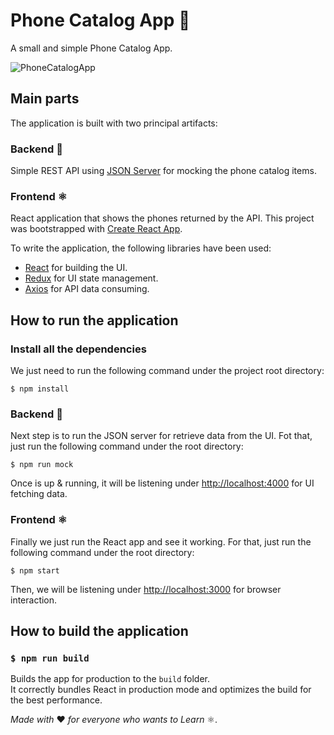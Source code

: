 # Phone Catalog App 📱

A small and simple Phone Catalog App.

![PhoneCatalogApp](https://media.giphy.com/media/cObKINKfVaNzZW3paK/source.gif)

## Main parts

The application is built with two principal artifacts:

### **Backend** 🐲

Simple REST API using [JSON Server](https://github.com/typicode/json-server) for mocking the phone catalog items.

### **Frontend** ⚛️

React application that shows the phones returned by the API. This project was bootstrapped with [Create React App](https://github.com/facebook/create-react-app).

To write the application, the following libraries have been used:

- [React](https://reactjs.org) for building the UI.
- [Redux](https://redux.js.org) for UI state management.
- [Axios](https://github.com/axios/axios) for API data consuming.

## How to run the application

### **Install all the dependencies**

We just need to run the following command under the project root directory:

`$ npm install`

### **Backend** 🐲

Next step is to run the JSON server for retrieve data from the UI. Fot that, just run the following command under the root directory:

`$ npm run mock`

Once is up & running, it will be listening under [http://localhost:4000](http://localhost:4000) for UI fetching data.

### **Frontend** ⚛️

Finally we just run the React app and see it working. For that, just run the
following command under the root directory:

`$ npm start`

Then, we will be listening under [http://localhost:3000](http://localhost:3000) for browser interaction.

## How to build the application

### `$ npm run build`

Builds the app for production to the `build` folder.<br>
It correctly bundles React in production mode and optimizes the build for the best performance.

_Made with_ ❤️ _for everyone who wants to Learn_ ⚛️.
